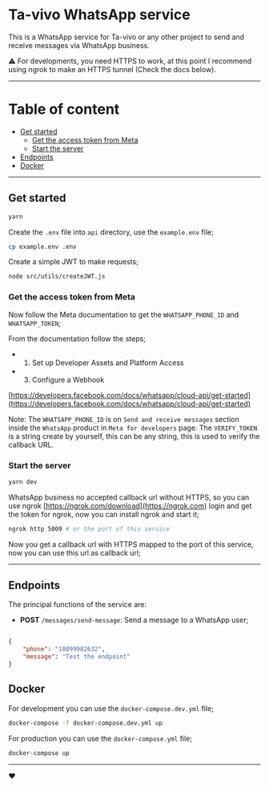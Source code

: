 # Ta-vivo WhatsApp service

This is a WhatsApp service for Ta-vivo or any other project to send and receive messages via WhatsApp business.

:warning: For developments, you need HTTPS to work, at this point I recommend using ngrok to make an HTTPS tunnel (Check the docs below).

---

# Table of content

  - [Get started](#get-started)
    - [Get the access token from Meta](#get-the-access-token-from-meta)
    - [Start the server](#start-the-server)
  - [Endpoints](#endpoints)
  - [Docker](#docker)

---

## Get started

```bash
yarn
```

Create the `.env` file into `api` directory, use the `example.env` file;

```bash
cp example.env .env
```

Create a simple JWT to make requests;

```bash
node src/utils/createJWT.js
```

### Get the access token from Meta

Now follow the Meta documentation to get the `WHATSAPP_PHONE_ID` and `WHATSAPP_TOKEN`;

From the documentation follow the steps;

- 1. Set up Developer Assets and Platform Access
- 3. Configure a Webhook

[https://developers.facebook.com/docs/whatsapp/cloud-api/get-started](https://developers.facebook.com/docs/whatsapp/cloud-api/get-started)


Note: The `WHATSAPP_PHONE_ID` is on `Send and receive messages` section inside the `WhatsApp` product in `Meta for developers` page. The `VERIFY_TOKEN` is a string create by yourself, this can be any string, this is used to verify the callback URL.

### Start the server

```bash
yarn dev
```

WhatsApp business no accepted callback url without HTTPS, so you can use ngrok [https://ngrok.com/download](https://ngrok.com) login and get the token for ngrok, now you can install ngrok and start it;

```bash
ngrok http 5009 # or the port of this service
```

Now you get a callback url with HTTPS mapped to the port of this service, now you can use this url as callback url;

---

## Endpoints

The principal functions of the service are:
- **POST** `/messages/send-message`: Send a message to a WhatsApp user;
  
```json

{
    "phone": "18099982632",
    "message": "Test the endpoint"
}
```

## Docker

For development you can use the `docker-compose.dev.yml` file;

```bash
docker-compose -f docker-compose.dev.yml up
```

For production you can use the `docker-compose.yml` file;

```bash
docker-compose up
```

---
:heart: